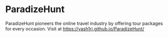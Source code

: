 # ParadizeHunt
ParadizeHunt pioneers the online travel industry by offering tour packages for every occasion. 
Visit at https://yash1rj.github.io/ParadizeHunt/

